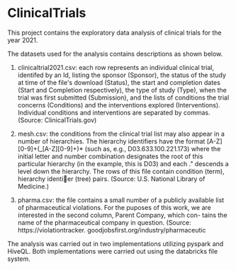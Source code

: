 # ClinicalTrials
This project contains the exploratory data analysis of clinical trials for the year 2021.

The datasets used for the analysis contains descriptions as shown below.

1. clinicaltrial2021.csv: each row represents an individual clinical trial, identifed by an Id,
listing the sponsor (Sponsor), the status of the study at time of the file's download (Status), the
start and completion dates (Start and Completion respectively), the type of study (Type), when the
trial was first submitted (Submission), and the lists of conditions the trial concerns (Conditions) and
the interventions explored (Interventions). Individual conditions and interventions are separated by
commas. (Source: ClinicalTrials.gov)

2. mesh.csv: the conditions from the clinical trial list may also appear in a number of hierarchies. The
hierarchy identifiers have the format [A-Z][0-9]+(_[A-Z][0-9]+)* (such as, e.g., D03.633.100.221.173)
where the initial letter and number combination designates the root of this particular hierarchy
(in the example, this is D03) and each \." descends a level down the hierarchy. The rows of this
file contain condition (term), hierarchy identier (tree) pairs. (Source: U.S. National Library of
Medicine.)

3. pharma.csv: the file contains a small number of a publicly available list of pharmaceutical violations.
For the puposes of this work, we are interested in the second column, Parent Company, which con-
tains the name of the pharmaceutical company in question. (Source: https://violationtracker.
goodjobsfirst.org/industry/pharmaceutic

The analysis was carried out in two implementations utilizing pyspark and HiveQL. Both implementations were carried out using the databricks file system.
